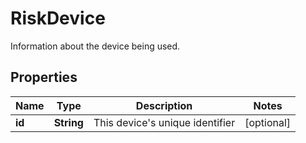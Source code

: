 

# RiskDevice

Information about the device being used.

## Properties

| Name | Type | Description | Notes |
|------------ | ------------- | ------------- | -------------|
|**id** | **String** | This device&#39;s unique identifier |  [optional] |



